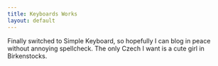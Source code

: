 ```yaml
---
title: Keyboards Works
layout: default
---
```

Finally switched to Simple Keyboard, so hopefully I can blog in peace without annoying spellcheck. The only Czech I want is a cute girl in Birkenstocks.
